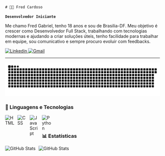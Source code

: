     # 👨‍💻 Fred Cardoso

**`Desenvolvedor Iniciante`**

Me chamo Fred Gabriel, tenho 18 anos e sou de Brasilia-DF. Meu objetivo é crescer como Desenvolvedor Full Stack, trabalhando com tecnologias modernas e ajudando a criar soluções úteis, tenho facilidade para trabalhar em equipe, sou comunicativo e sempre procuro evoluir com feedbacks.


<p align="left">
    <a href="https://www.linkedin.com/in/fred-cardoso0171/">
        <img 
            alt="Linkedin" 
            title="Me siga no Linkedin" 
            src="https://img.shields.io/badge/LinkedIn-0077B5?style=for-the-badge&logo=linkedin&logoColor=white"
        />
     <a href=>
        <img 
            alt="Gmail" 
            title="Meu Email" 
            src="https://img.shields.io/badge/Gmail-D14836?style=for-the-badge&logo=gmail&logoColor=white"
        />
    </a> 

---

<img src="https://raw.githubusercontent.com/devfredcardoso/DevFredCardoso/output/snake.svg" alt="Snake animation" />

### 🤖 Linguagens e Tecnologias

<img 
    align="left" 
    alt="HTML"
    title="HTML" 
    width="30px" 
    style="padding-right: 10px;" 
    src="https://cdn.jsdelivr.net/gh/devicons/devicon@latest/icons/html5/html5-original.svg" 
/>
<img 
    align="left" 
    alt="CSS" 
    title="CSS"
    width="30px" 
    style="padding-right: 10px;" 
    src="https://cdn.jsdelivr.net/gh/devicons/devicon@latest/icons/css3/css3-original.svg" 
/>
<img 
    align="left" 
    alt="JavaScript" 
    title="JavaScript"
    width="30px" 
    style="padding-right: 10px;" 
    src="https://cdn.jsdelivr.net/gh/devicons/devicon@latest/icons/javascript/javascript-original.svg" 
/>

<img 
    align="left" 
    alt="Python" 
    title="Python"
    width="30px" 
    style="padding-right: 10px;" 
    src="https://cdn.jsdelivr.net/gh/devicons/devicon@latest/icons/python/python-original.svg" 
/>

<br/>
<br/>

### 📊 Estatísticas




</p>

<p>
  <img 
    align="left" 
    alt="GitHub Stats" 
    height="180" 
    style="padding-right: 10px;" 
    src="https://github-readme-stats.vercel.app/api?username=devfredcardoso&show_icons=true&theme=tokyonight&include_all_commits=true&locale=pt-br" 
  />

<p>
<img 
      align="" 
      alt="GitHub Stats" 
      height="180" 
      src="https://github-readme-stats.vercel.app/api/top-langs/?username=devfredcardoso&theme=tokyonight&layout=compact&custom_title=Tecnologias&langs_count=9" 
      />


